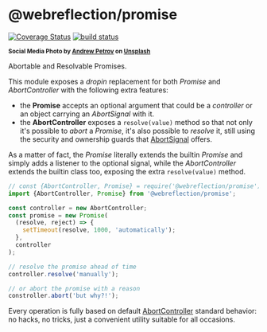 # @webreflection/promise

[![Coverage Status](https://coveralls.io/repos/github/WebReflection/promise/badge.svg?branch=main)](https://coveralls.io/github/WebReflection/promise?branch=main) [![build status](https://github.com/WebReflection/promise/actions/workflows/node.js.yml/badge.svg)](https://github.com/WebReflection/promise/actions)

<sup>**Social Media Photo by [Andrew Petrov](https://unsplash.com/@andrewwwpetrov) on [Unsplash](https://unsplash.com/)**</sup>

Abortable and Resolvable Promises.

This module exposes a *dropin* replacement for both *Promise* and *AbortController* with the following extra features:

  * the **Promise** accepts an optional argument that could be a *controller* or an object carrying an *AbortSignal* with it.
  * the **AbortController** exposes a `resolve(value)` method so that not only it's possible to *abort* a *Promise*, it's also possible to *resolve* it, still using the security and ownership guards that [AbortSignal](https://developer.mozilla.org/en-US/docs/Web/API/AbortSignal) offers.

As a matter of fact, the *Promise* literally extends the builtin *Promise* and simply adds a listener to the optional signal, while the *AbortController* extends the builtin class too, exposing the extra `resolve(value)` method.

```js
// const {AbortController, Promise} = require('@webreflection/promise');
import {AbortController, Promise} from '@webreflection/promise';

const controller = new AbortController;
const promise = new Promise(
  (resolve, reject) => {
    setTimeout(resolve, 1000, 'automatically');
  },
  controller
);

// resolve the promise ahead of time
controller.resolve('manually');

// or abort the promise with a reason
constroller.abort('but why?!');
```

Every operation is fully based on default [AbortController](https://developer.mozilla.org/en-US/docs/Web/API/AbortController) standard behavior: no hacks, no tricks, just a convenient utility suitable for all occasions.

